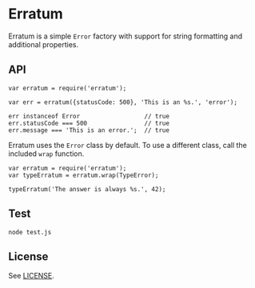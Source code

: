 
Erratum
=======

Erratum is a simple `Error` factory with support for string formatting 
and additional properties.

API
---

    var erratum = require('erratum');
    
    var err = erratum({statusCode: 500}, 'This is an %s.', 'error');
    
    err instanceof Error                  // true
    err.statusCode === 500                // true
    err.message === 'This is an error.';  // true
    
Erratum uses the `Error` class by default. To use a different class, 
call the included `wrap` function.

    var erratum = require('erratum');
    var typeErratum = erratum.wrap(TypeError);
    
    typeErratum('The answer is always %s.', 42);
    
Test
----

    node test.js
    
License
-------

See [LICENSE](./LICENSE).

